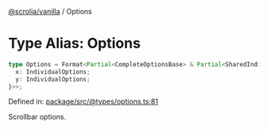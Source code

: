 [@scrolia/vanilla](../README.md) / Options

# Type Alias: Options

```ts
type Options = Format<Partial<CompleteOptionsBase> & Partial<SharedIndividualOptions> & Partial<{
  x: IndividualOptions;
  y: IndividualOptions;
}>>;
```

Defined in: [package/src/@types/options.ts:81](https://github.com/scrolia/vanilla/blob/784fa66d2c3095879dee41e04a2e1311a42678e0/package/src/@types/options.ts#L81)

Scrollbar options.
